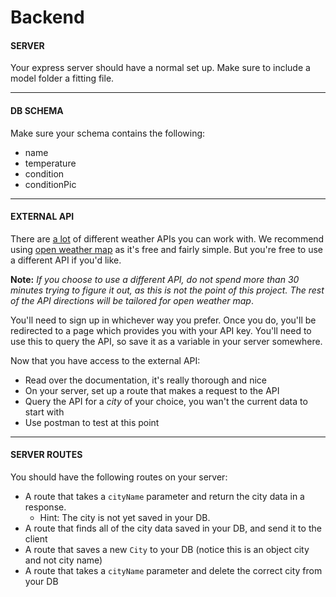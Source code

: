 # Backend

#### **SERVER**

  

Your express server should have a normal set up. Make sure to include a model folder a fitting file.

  

----------

  

#### **DB SCHEMA**

  

Make sure your schema contains the following:

-   name
-   temperature
-   condition
-   conditionPic

  

----------

#### **EXTERNAL API**

  

There are [a lot](https://www.programmableweb.com/news/top-10-weather-apis/analysis/2014/11/13) of different weather APIs you can work with. We recommend using [open weather map](https://openweathermap.org/) as it's free and fairly simple. But you're free to use a different API if you'd like.

  

**Note:** _If you choose to use a different API, do not spend more than 30 minutes trying to figure it out, as this is not the point of this project. The rest of the API directions will be tailored for open weather map_.

  

You'll need to sign up in whichever way you prefer. Once you do, you'll be redirected to a page which provides you with your API key. You'll need to use this to query the API, so save it as a variable in your server somewhere.

  

Now that you have access to the external API:

-   Read over the documentation, it's really thorough and nice
-   On your server, set up a route that makes a request to the API
-   Query the API for a _city_ of your choice, you wan't the current data to start with
-   Use postman to test at this point

  

----------

  

#### **SERVER ROUTES**

  

You should have the following routes on your server:

-   A route that takes a `cityName` parameter and return the city data in a response.
	-   Hint: The city is not yet saved in your DB.
-   A route that finds all of the city data saved in your DB, and send it to the client
-   A route that saves a new `City` to your DB (notice this is an object city and not city name)
-   A route that takes a `cityName` parameter and delete the correct city from your DB